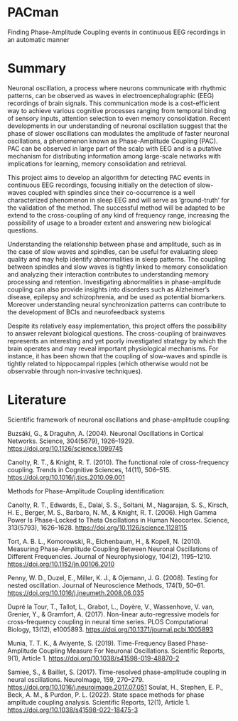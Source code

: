 # PACman
Finding Phase-Amplitude Coupling events in continuous EEG recordings in an automatic manner

# Summary
Neuronal oscillation, a process where neurons communicate with rhythmic patterns, can be observed as waves in electroencephalographic (EEG) recordings of brain signals. This communication mode is a cost-efficient way to achieve various cognitive processes ranging from temporal binding of sensory inputs, attention selection to even memory consolidation. Recent developments in our understanding of neuronal oscillation suggest that the phase of slower oscillations can modulates the amplitude of faster neuronal oscillations, a phenomenon known as Phase-Amplitude Coupling (PAC). PAC can be observed in large part of the scalp with EEG and is a putative mechanism for distributing information among large-scale networks with implications for learning, memory consolidation and retrieval.

This project aims to develop an algorithm for detecting PAC events in continuous EEG recordings, focusing initially on the detection of slow-waves coupled with spindles since their co-occurrence is a well characterized phenomenon in sleep EEG and will serve as ‘ground-truth’ for the validation of the method.
 The successful method will be adapted to be extend to the cross-coupling of any kind of frequency range, increasing the possibility of usage to a broader extent and answering new biological questions.

Understanding the relationship between phase and amplitude, such as in the case of slow waves and spindles, can be useful for evaluating sleep quality and may help identify abnormalities in sleep patterns. The coupling between spindles and slow waves is tightly linked to memory consolidation and analyzing their interaction contributes to understanding memory processing and retention. Investigating abnormalities in phase-amplitude coupling can also provide insights into disorders such as Alzheimer’s disease, epilepsy and schizophrenia, and be used as potential biomarkers. Moreover understanding neural synchronization patterns can contribute to the development of BCIs and neurofeedback systems

Despite its relatively easy implementation, this project offers the possibility to answer relevant biological questions. The cross-coupling of brainwaves represents an interesting and yet poorly investigated strategy by which the brain operates and may reveal important physiological mechanisms. For instance, it has been shown that the coupling of slow-waves and spindle is tightly related to hippocampal ripples (which otherwise would not be observable through non-invasive techniques).


# Literature

Scientific framework of neuronal oscillations and phase-amplitude coupling:

Buzsáki, G., & Draguhn, A. (2004). Neuronal Oscillations in Cortical Networks. Science, 304(5679), 1926–1929. https://doi.org/10.1126/science.1099745

Canolty, R. T., & Knight, R. T. (2010). The functional role of cross-frequency coupling. Trends in Cognitive Sciences, 14(11), 506–515. https://doi.org/10.1016/j.tics.2010.09.001


Methods for Phase-Amplitude Coupling identification:

Canolty, R. T., Edwards, E., Dalal, S. S., Soltani, M., Nagarajan, S. S., Kirsch, H. E., Berger, M. S., Barbaro, N. M., & Knight, R. T. (2006). High Gamma Power Is Phase-Locked to Theta Oscillations in Human Neocortex. Science, 313(5793), 1626–1628. https://doi.org/10.1126/science.1128115

Tort, A. B. L., Komorowski, R., Eichenbaum, H., & Kopell, N. (2010). Measuring Phase-Amplitude Coupling Between Neuronal Oscillations of Different Frequencies. Journal of Neurophysiology, 104(2), 1195–1210. https://doi.org/10.1152/jn.00106.2010

Penny, W. D., Duzel, E., Miller, K. J., & Ojemann, J. G. (2008). Testing for nested oscillation. Journal of Neuroscience Methods, 174(1), 50–61. https://doi.org/10.1016/j.jneumeth.2008.06.035

Dupré la Tour, T., Tallot, L., Grabot, L., Doyère, V., Wassenhove, V. van, Grenier, Y., & Gramfort, A. (2017). Non-linear auto-regressive models for cross-frequency coupling in neural time series. PLOS Computational Biology, 13(12), e1005893. https://doi.org/10.1371/journal.pcbi.1005893

Munia, T. T. K., & Aviyente, S. (2019). Time-Frequency Based Phase-Amplitude Coupling Measure For Neuronal Oscillations. Scientific Reports, 9(1), Article 1. https://doi.org/10.1038/s41598-019-48870-2

Samiee, S., & Baillet, S. (2017). Time-resolved phase-amplitude coupling in neural oscillations. NeuroImage, 159, 270–279. https://doi.org/10.1016/j.neuroimage.2017.07.051
Soulat, H., Stephen, E. P., Beck, A. M., & Purdon, P. L. (2022). State space methods for phase amplitude coupling analysis. Scientific Reports, 12(1), Article 1. https://doi.org/10.1038/s41598-022-18475-3
